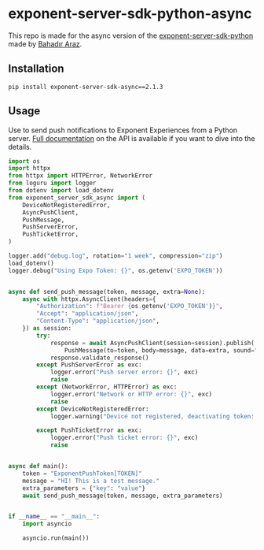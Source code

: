 # exponent-server-sdk-python-async

This repo is made for the async version of the [exponent-server-sdk-python](https://github.com/expo-community/expo-server-sdk-python) made by [Bahadır Araz](https://github.com/bahadiraraz).

## Installation

```
pip install exponent-server-sdk-async==2.1.3
```

## Usage
Use to send push notifications to Exponent Experiences from a Python server.
[Full documentation](https://docs.expo.dev/push-notifications/sending-notifications/#http2-api) on the API is available if you want to dive into the details.
```python
import os
import httpx
from httpx import HTTPError, NetworkError
from loguru import logger
from dotenv import load_dotenv
from exponent_server_sdk_async import (
    DeviceNotRegisteredError,
    AsyncPushClient,
    PushMessage,
    PushServerError,
    PushTicketError,
)

logger.add("debug.log", rotation="1 week", compression="zip")
load_dotenv()
logger.debug("Using Expo Token: {}", os.getenv('EXPO_TOKEN'))


async def send_push_message(token, message, extra=None):
    async with httpx.AsyncClient(headers={
        "Authorization": f"Bearer {os.getenv('EXPO_TOKEN')}",
        "Accept": "application/json",
        "Content-Type": "application/json",
    }) as session:
        try:
            response = await AsyncPushClient(session=session).publish(
                PushMessage(to=token, body=message, data=extra, sound="default"))
            response.validate_response()
        except PushServerError as exc:
            logger.error("Push server error: {}", exc)
            raise
        except (NetworkError, HTTPError) as exc:
            logger.error("Network or HTTP error: {}", exc)
            raise
        except DeviceNotRegisteredError:
            logger.warning("Device not registered, deactivating token: {}", token)

        except PushTicketError as exc:
            logger.error("Push ticket error: {}", exc)
            raise


async def main():
    token = "ExponentPushToken[TOKEN]"
    message = "HI! This is a test message."
    extra_parameters = {"key": "value"}
    await send_push_message(token, message, extra_parameters)


if __name__ == "__main__":
    import asyncio

    asyncio.run(main())
```
